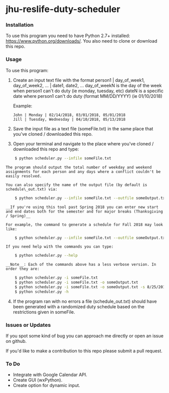 # jhu-reslife-duty-scheduler

### Installation 
To use this program you need to have Python 2.7+ installed: https://www.python.org/downloads/.
You also need to clone or download this repo. 

### Usage
To use this program:
1. Create an input text file with the format
    person1 | day_of_week1, day_of_week2, ... | date1, date2, ...
    day_of_weekN is the day of the week when person1 can't do duty (ie monday, tuesday, etc)
    dateN is a specific date where person1 can't do duty (format MM/DD/YYYY) (ie 01/10/2018)
    
    Example:
    ```
    John | Monday | 02/14/2018, 03/01/2018, 05/01/2018
    Jill | Tuesday, Wednesday | 04/10/2018, 05/13/2018
    ```
2. Save the input file as a text file (someFile.txt) in the same place that you've cloned / downloaded this repo.
3. Open your terminal and navigate to the place where you've cloned / downloaded this repo and type:
```Bash
    $ python scheduler.py --infile someFile.txt
```
    The program should output the total number of weekday and weekend assignments for each person and any days where a conflict couldn't be easily resolved.  

	You can also specify the name of the output file (by default is schedule\_out.txt) via:
```Bash
	$ python scheduler.py --infile someFile.txt --outfile someOutput.txt
```

	__If you're using this tool past Spring 2018 you can enter new start and end dates both for the semester and for major breaks (Thanksgiving / Spring)__

	For example, the command to generate a schedule for Fall 2018 may look like:
```Bash
	$ python scheduler.py --infile someFile.txt --outfile someOutput.txt --start-date 8/25/2018 --end-date 12/21/2018 --break-start-date 11/17/2018 --break-end-date 11/25/2018
```

	If you need help with the commands you can type:
```Bash
	$ python scheduler.py --help
```

	__Note__: Each of the commands above has a less verbose version. In order they are:
```Bash
	$ python scheduler.py -i someFile.txt
	$ python scheduler.py -i someFile.txt -o someOutput.txt
	$ python scheduler.py -i someFile.txt -o someOutput.txt -s 8/25/2018 -e 12/21/2018 -bs 11/17/2018 -be 11/25/2018
	$ python scheduler.py -h
```

4. If the program ran with no errors a file (schedule\_out.txt) should have been generated with a randomized duty schedule based on the restrictions given in someFile. 

### Issues or Updates
If you spot some kind of bug you can approach me directly or open an issue on github. 

If you'd like to make a contribution to this repo please submit a pull request. 

### To Do
* Integrate with Google Calendar API.
* Create GUI (wxPython).
* Create option for dynamic input.
